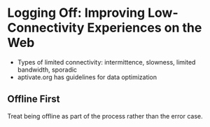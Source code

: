 # Logging Off: Improving Low-Connectivity Experiences on the Web
* Types of limited connectivity: intermittence, slowness, limited bandwidth, sporadic
* aptivate.org has guidelines for data optimization

## Offline First
Treat being offline as part of the process rather than the error case.
